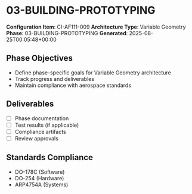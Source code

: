 # 03-BUILDING-PROTOTYPING

**Configuration Item**: CI-AF111-009
**Architecture Type**: Variable Geometry
**Phase**: 03-BUILDING-PROTOTYPING
**Generated**: 2025-08-25T00:05:48+00:00

## Phase Objectives
- Define phase-specific goals for Variable Geometry architecture
- Track progress and deliverables
- Maintain compliance with aerospace standards

## Deliverables
- [ ] Phase documentation
- [ ] Test results (if applicable)
- [ ] Compliance artifacts
- [ ] Review approvals

## Standards Compliance
- DO-178C (Software)
- DO-254 (Hardware)
- ARP4754A (Systems)
